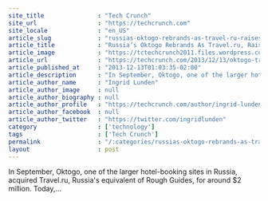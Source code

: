 ```yaml
---
site_title               : "Tech Crunch"
site_url                 : "https://techcrunch.com"
site_locale              : "en_US"
article_slug             : "russias-oktogo-rebrands-as-travel-ru-raises-another-s5m-to-transform-into-a-one-stop-travel-portal"
article_title            : "Russia’s Oktogo Rebrands As Travel.ru, Raises Another $5M To Transform Into A One-Stop Travel Portal"
article_image            : "https://tctechcrunch2011.files.wordpress.com/2013/12/screen-shot-2013-12-13-at-09-02-42.png?w=764&h=400&crop=1"
article_url              : "https://techcrunch.com/2013/12/13/oktogo-travelru/"
article_published_at     : "2013-12-13T01:03:35-02:00"
article_description      : "In September, Oktogo, one of the larger hotel-booking sites in Russia, acquired Travel.ru, Russia's equivalent of Rough Guides, for around $2 million. Today,..."
article_author_name      : "Ingrid Lunden"
article_author_image     : null
article_author_biography : null
article_author_profile   : "https://techcrunch.com/author/ingrid-lunden/"
article_author_facebook  : null
article_author_twitter   : "https://twitter.com/ingridlunden"
category                 : ['technology']
tags                     : ['Tech Crunch']
permalink                : "/:categories/russias-oktogo-rebrands-as-travel-ru-raises-another-s5m-to-transform-into-a-one-stop-travel-portal/"
layout                   : post
---
```


In September, Oktogo, one of the larger hotel-booking sites in Russia, acquired Travel.ru, Russia's equivalent of Rough Guides, for around $2 million. Today,...
